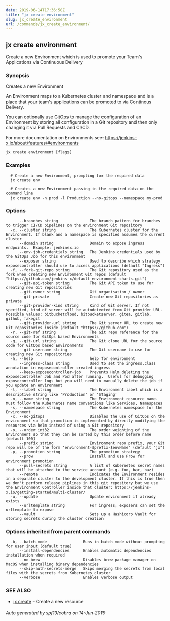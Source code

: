 ```yaml
---
date: 2019-06-14T17:36:58Z
title: "jx create environment"
slug: jx_create_environment
url: /commands/jx_create_environment/
---
```

## jx create environment

Create a new Environment which is used to promote your Team's Applications via Continuous Delivery

### Synopsis

Creates a new Environment
  
An Environment maps to a Kubernetes cluster and namespace and is a place that your team's applications can be promoted to via Continous Delivery. 

You can optionally use GitOps to manage the configuration of an Environment by storing all configuration in a Git repository and then only changing it via Pull Requests and CI/CD. 

For more documentation on Environments see: https://jenkins-x.io/about/features/#environments

```
jx create environment [flags]
```

### Examples

```
  # Create a new Environment, prompting for the required data
  jx create env
  
  # Creates a new Environment passing in the required data on the command line
  jx create env -n prod -l Production --no-gitops --namespace my-prod
```

### Options

```
      --branches string              The branch pattern for branches to trigger CI/CD pipelines on the environment Git repository
  -c, --cluster string               The Kubernetes cluster for the Environment. If blank and a namespace is specified assumes the current cluster
      --domain string                Domain to expose ingress endpoints.  Example: jenkinsx.io
      --env-job-credentials string   The Jenkins credentials used by the GitOps Job for this environment
      --exposer string               Used to describe which strategy exposecontroller should use to access applications (default "Ingress")
  -f, --fork-git-repo string         The Git repository used as the fork when creating new Environment Git repos (default "https://github.com/jenkins-x/default-environment-charts.git")
      --git-api-token string         The Git API token to use for creating new Git repositories
      --git-owner string             Git organisation / owner
      --git-private                  Create new Git repositories as private
      --git-provider-kind string     Kind of Git server. If not specified, kind of server will be autodetected from Git provider URL. Possible values: bitbucketcloud, bitbucketserver, gitea, gitlab, github, fakegit
      --git-provider-url string      The Git server URL to create new Git repositories inside (default "https://github.com")
  -r, --git-ref string               The Git repo reference for the source code for GitOps based Environments
  -g, --git-url string               The Git clone URL for the source code for GitOps based Environments
      --git-username string          The Git username to use for creating new Git repositories
  -h, --help                         help for environment
      --ingress-class string         Used to set the ingress.class annotation in exposecontroller created ingress
      --keep-exposecontroller-job    Prevents Helm deleting the exposecontroller Job and Pod after running.  Useful for debugging exposecontroller logs but you will need to manually delete the job if you update an environment
  -l, --label string                 The Environment label which is a descriptive string like 'Production' or 'Staging'
  -n, --name string                  The Environment resource name. Must follow the Kubernetes name conventions like Services, Namespaces
  -s, --namespace string             The Kubernetes namespace for the Environment
  -x, --no-gitops                    Disables the use of GitOps on the environment so that promotion is implemented by directly modifying the resources via helm instead of using a Git repository
  -o, --order int32                  The order weighting of the Environment so that they can be sorted by this order before name (default 100)
      --prefix string                Environment repo prefix, your Git repo will be of the form 'environment-$prefix-$envName' (default "jx")
  -p, --promotion string             The promotion strategy
      --prow                         Install and use Prow for environment promotion
      --pull-secrets string          A list of Kubernetes secret names that will be attached to the service account (e.g. foo, bar, baz)
      --remote                       Indicates the Environment resides in a separate cluster to the development cluster. If this is true then we don't perform release piplines in this git repository but we use the Environment Controller inside that cluster: https://jenkins-x.io/getting-started/multi-cluster/
  -u, --update                       Update environment if already exists
      --urltemplate string           For ingress; exposers can set the urltemplate to expose
      --vault                        Sets up a Hashicorp Vault for storing secrets during the cluster creation
```

### Options inherited from parent commands

```
  -b, --batch-mode                Runs in batch mode without prompting for user input (default true)
      --install-dependencies      Enables automatic dependencies installation when required
      --no-brew                   Disables brew package manager on MacOS when installing binary dependencies
      --skip-auth-secrets-merge   Skips merging the secrets from local files with the secrets from Kubernetes cluster
      --verbose                   Enables verbose output
```

### SEE ALSO

* [jx create](/commands/jx_create/)	 - Create a new resource

###### Auto generated by spf13/cobra on 14-Jun-2019
